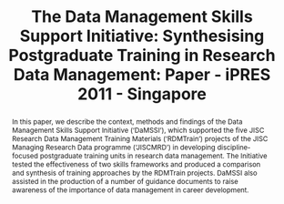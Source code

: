 ---
abstract: In this paper, we describe the context, methods and findings of the Data
  Management Skills Support Initiative (‘DaMSSI’), which supported the five JISC Research
  Data Management Training Materials (‘RDMTrain’) projects of the JISC Managing Research
  Data programme (‘JISCMRD’) in developing discipline-focused postgraduate training
  units in research data management. The Initiative tested the effectiveness of two
  skills frameworks and produced a comparison and synthesis of training approaches
  by the RDMTrain projects. DaMSSI also assisted in the production of a number of
  guidance documents to raise awareness of the importance of data management in career
  development.
creators:
- Snow, Kellie
- Molloy, Laura
date: null
document_url: https://services.phaidra.univie.ac.at/api/object/o:294275/download
grand_parent: iPRES
institutions: []
keywords:
- singapore
- training
- education
- skills
- skills frameworks
- research data management
- postgraduate
- uk
- digital curation
landing_page_url: https://phaidra.univie.ac.at/o:294275
language: eng
layout: publication
license: CC BY-SA 3.0 AT
notes_url: null
parent: iPRES 2011
presentation_url: null
size: 470787
source_name: iPRES
title: 'The Data Management Skills Support Initiative: Synthesising Postgraduate Training
  in Research Data Management: Paper - iPRES 2011 - Singapore'
type: paper
year: 2011
---